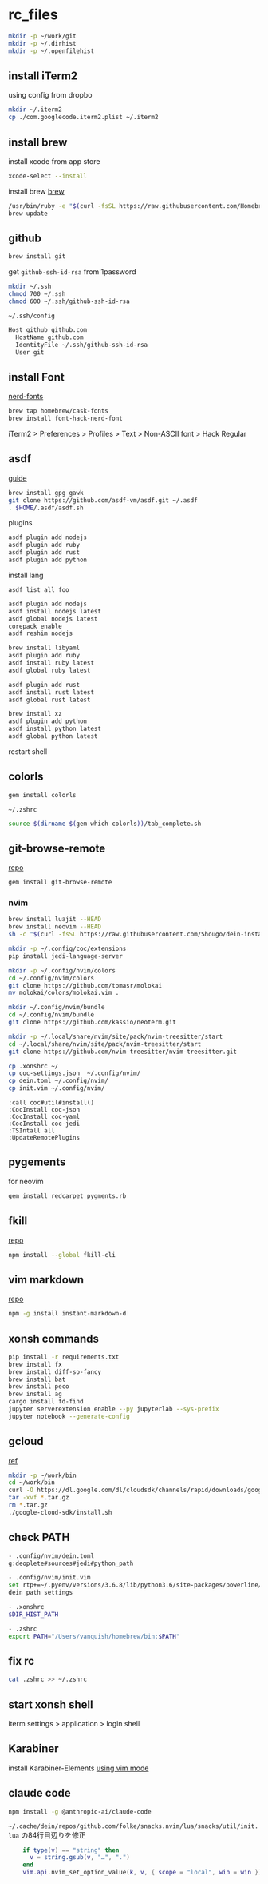 # rc_files

```bash
mkdir -p ~/work/git
mkdir -p ~/.dirhist
mkdir -p ~/.openfilehist
```

## install iTerm2

using config from dropbo

```bash
mkdir ~/.iterm2
cp ./com.googlecode.iterm2.plist ~/.iterm2
```

## install brew

install xcode from app store

```bash
xcode-select --install
```

install brew [brew](https://brew.sh/index_ja.html)

```bash
/usr/bin/ruby -e "$(curl -fsSL https://raw.githubusercontent.com/Homebrew/install/master/install)"
brew update
```

## github

```bash
brew install git
```

get `github-ssh-id-rsa` from 1password

```bash
mkdir ~/.ssh
chmod 700 ~/.ssh
chmod 600 ~/.ssh/github-ssh-id-rsa
```

`~/.ssh/config`

```bash
Host github github.com
  HostName github.com
  IdentityFile ~/.ssh/github-ssh-id-rsa
  User git
```

## install Font

[nerd-fonts](https://github.com/ryanoasis/nerd-fonts)

```bash
brew tap homebrew/cask-fonts
brew install font-hack-nerd-font
```

iTerm2 > Preferences > Profiles > Text > Non-ASCII font > Hack Regular

## asdf

[guide](https://asdf-vm.com/guide/getting-started.html)

```bash
brew install gpg gawk
git clone https://github.com/asdf-vm/asdf.git ~/.asdf
. $HOME/.asdf/asdf.sh
```

plugins

```bash
asdf plugin add nodejs
asdf plugin add ruby
asdf plugin add rust
asdf plugin add python
```

install lang

`asdf list all foo`

```bash
asdf plugin add nodejs
asdf install nodejs latest
asdf global nodejs latest
corepack enable
asdf reshim nodejs

brew install libyaml
asdf plugin add ruby
asdf install ruby latest
asdf global ruby latest

asdf plugin add rust
asdf install rust latest
asdf global rust latest

brew install xz
asdf plugin add python
asdf install python latest
asdf global python latest
```

restart shell

## colorls

```bash
gem install colorls
```

`~/.zshrc`

```bash
source $(dirname $(gem which colorls))/tab_complete.sh
```

## git-browse-remote

[repo](https://github.com/motemen/git-browse-remote)

```bash
gem install git-browse-remote
```

### nvim

```bash
brew install luajit --HEAD
brew install neovim --HEAD
sh -c "$(curl -fsSL https://raw.githubusercontent.com/Shougo/dein-installer.vim/master/installer.sh)"

mkdir -p ~/.config/coc/extensions
pip install jedi-language-server

mkdir -p ~/.config/nvim/colors
cd ~/.config/nvim/colors
git clone https://github.com/tomasr/molokai
mv molokai/colors/molokai.vim .

mkdir ~/.config/nvim/bundle
cd ~/.config/nvim/bundle
git clone https://github.com/kassio/neoterm.git

mkdir -p ~/.local/share/nvim/site/pack/nvim-treesitter/start
cd ~/.local/share/nvim/site/pack/nvim-treesitter/start
git clone https://github.com/nvim-treesitter/nvim-treesitter.git
```

```bash
cp .xonshrc ~/
cp coc-settings.json  ~/.config/nvim/
cp dein.toml ~/.config/nvim/
cp init.vim ~/.config/nvim/
```

```vim
:call coc#util#install()
:CocInstall coc-json
:CocInstall coc-yaml
:CocInstall coc-jedi
:TSIntall all
:UpdateRemotePlugins
```

## pygements

for neovim

```bash
gem install redcarpet pygments.rb
```

## fkill

[repo](https://github.com/sindresorhus/fkill-cli)

```bash
npm install --global fkill-cli
```

## vim markdown

[repo](https://github.com/suan/vim-instant-markdown)

```bash
npm -g install instant-markdown-d
```

## xonsh commands

```bash
pip install -r requirements.txt
brew install fx
brew install diff-so-fancy
brew install bat
brew install peco
brew install ag
cargo install fd-find
jupyter serverextension enable --py jupyterlab --sys-prefix
jupyter notebook --generate-config
```

## gcloud

[ref](https://cloud.google.com/sdk/docs/install)

```bash
mkdir -p ~/work/bin
cd ~/work/bin
curl -O https://dl.google.com/dl/cloudsdk/channels/rapid/downloads/google-cloud-cli-426.0.0-darwin-arm.tar.gz
tar -xvf *.tar.gz
rm *.tar.gz
./google-cloud-sdk/install.sh
```

## check PATH

```bash
- .config/nvim/dein.toml
g:deoplete#sources#jedi#python_path

- .config/nvim/init.vim
set rtp+=~/.pyenv/versions/3.6.8/lib/python3.6/site-packages/powerline/bindings/vim/
dein path settings

- .xonshrc
$DIR_HIST_PATH

- .zshrc
export PATH="/Users/vanquish/homebrew/bin:$PATH"
```

## fix rc

```bash
cat .zshrc >> ~/.zshrc
```

## start xonsh shell

iterm settings > application > login shell

## Karabiner

install Karabiner-Elements
[using vim mode](https://chusotsu-program.com/karabiner-elements-vim/)

## claude code

```bash
npm install -g @anthropic-ai/claude-code
```

`~/.cache/dein/repos/github.com/folke/snacks.nvim/lua/snacks/util/init.lua`
の84行目辺りを修正 [](https://github.com/folke/snacks.nvim/issues/209)

```lua
    if type(v) == "string" then
      v = string.gsub(v, "…", ".")
    end
    vim.api.nvim_set_option_value(k, v, { scope = "local", win = win })
```
